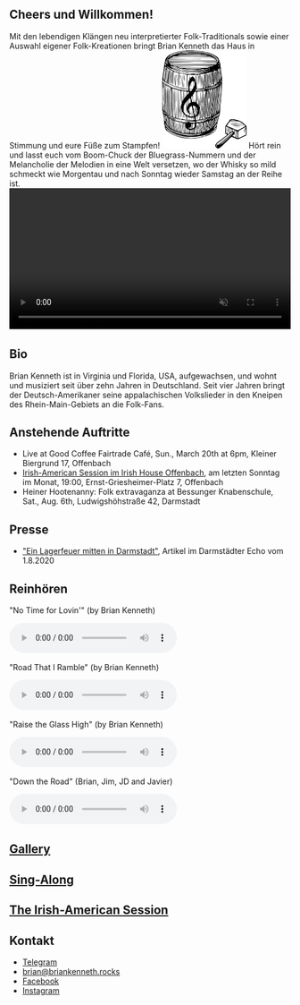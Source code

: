 ## Cheers und Willkommen!
Mit den lebendigen Klängen neu interpretierter Folk-Traditionals sowie einer Auswahl eigener Folk-Kreationen bringt Brian Kenneth das Haus in Stimmung und eure Füße zum Stampfen!
<img src="\assets\images\briankennethlogo1.png" id="brianpic" alt="logo" width="30%">
Hört rein und lasst euch vom Boom-Chuck der Bluegrass-Nummern und der Melancholie der Melodien in eine Welt versetzen, wo der Whisky so mild schmeckt wie Morgentau und nach Sonntag wieder Samstag an der Reihe ist.
<br/>
<video src="/assets/images/rolandVideo2.mp4" autoplay muted loop width="100%"></video>

## Bio
Brian Kenneth ist in Virginia und Florida, USA, aufgewachsen, und wohnt und musiziert seit über zehn Jahren in Deutschland. Seit vier Jahren bringt der Deutsch-Amerikaner seine appalachischen Volkslieder in den Kneipen des Rhein-Main-Gebiets an die Folk-Fans.
## Anstehende Auftritte
- Live at Good Coffee Fairtrade Café, Sun., March 20th at 6pm, Kleiner Biergrund 17, Offenbach
- [Irish-American Session im Irish House Offenbach](https://briankenneth.rocks/session), am letzten Sonntag im Monat, 19:00, Ernst-Griesheimer-Platz 7, Offenbach
- Heiner Hootenanny: Folk extravaganza at Bessunger Knabenschule, Sat., Aug. 6th, Ludwigshöhstraße 42, Darmstadt
  
## Presse
- ["Ein Lagerfeuer mitten in Darmstadt"](https://www.echo-online.de/freizeit/kunst-und-kultur/musik/ein-lagerfeuer-mitten-in-darmstadt_22032124), Artikel im Darmstädter Echo vom 1.8.2020

## Reinhören
<p class="audiotext">"No Time for Lovin'" (by Brian Kenneth)</p>
 <audio controls>
     <source src="assets\images\No_Time_for_Lovin.mp3" type="audio/mpeg">
</audio>
<p class="audiotext">"Road That I Ramble" (by Brian Kenneth)</p>
<audio controls>
 <source src="assets\images\Road_That_I_Ramble.mp3" type="audio/mpeg">
</audio>
<p class="audiotext">"Raise the Glass High" (by Brian Kenneth)</p>
 <audio controls>
     <source src="assets\images\Raise the Glass High.mp3" type="audio/mpeg">
</audio>
<p class="audiotext">"Down the Road" (Brian, Jim, JD and Javier)</p>
 <audio controls>
     <source src="assets\images\jam_session.mp3" type="audio/mpeg">
</audio>

<!-- <iframe width="100%" height="400" scrolling="no" frameborder="no" allow="autoplay" src="https://w.soundcloud.com/player/?url=https%3A//api.soundcloud.com/playlists/1021407670&color=%23ff5500&auto_play=false&hide_related=false&show_comments=true&show_user=true&show_reposts=false&show_teaser=true&visual=true"></iframe> -->

## [Gallery](gallery)  

## [Sing-Along](/singalong)

## [The Irish-American Session](/session)

## Kontakt
- [Telegram](https://t.me/BrianJL)
- [brian@briankenneth.rocks](mailto:brian@briankenneth.rocks)
- [Facebook](https://facebook.com/briankennethmusic)
- [Instagram](https://www.instagram.com/briankennethmusic/)
